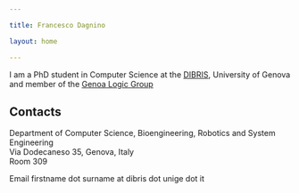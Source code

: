 ```yaml
---

title: Francesco Dagnino 

layout: home

---
```



I am a PhD student in Computer Science at the [DIBRIS](https://dibris.unige.it), University of Genova and 
member of the [Genoa Logic Group](http://logic.dima.unige.it) 

## Contacts 
Department of Computer Science, Bioengineering, Robotics and System Engineering  
Via Dodecaneso 35, Genova, Italy  
Room 309

Email firstname dot surname at dibris dot unige dot it 

